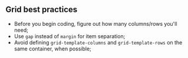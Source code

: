 ## Grid best practices
- Before you begin coding, figure out how many columns/rows you'll need; 
- Use `gap` instead of `margin` for item separation;
- Avoid defining `grid-template-columns` and `grid-template-rows` on the same container, when possible;
